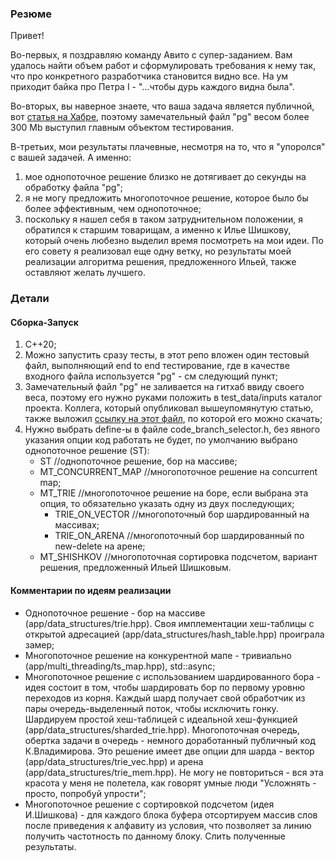 ### Резюме 
Привет! 

Во-первых, я поздравляю команду Авито с супер-заданием. Вам удалось найти объем работ и сформулировать требования к нему так, что про конкретного разработчика становится видно все. На ум приходит байка про Петра I - "...чтобы дурь каждого видна была".

Во-вторых, вы наверное знаете, что ваша задача является публичной, вот [статья на Хабре](https://habr.com/en/articles/575108/ "статья на Хабре"), поэтому замечательный файл "pg" весом более 300 Mb выступил главным объектом тестирования.

В-третьих, мои результаты плачевные, несмотря на то, что я "упоролся" с вашей задачей. А именно: 
1) мое однопоточное решение близко не дотягивает до секунды на обработку файла "pg";
2) я не могу предложить многопоточное решение, которое было бы более эффективным, чем однопоточное;
3) поскольку я нашел себя в таком затруднительном положении, я обратился к старшим товарищам, а именно к Илье Шишкову, который очень любезно выделил время посмотреть на мои идеи. По его совету я реализовал еще одну ветку, но результаты моей реализации алгоритма решения, предложенного Ильей, также оставляют желать лучшего.

### Детали
#### Сборка-Запуск
1) С++20;
2) Можно запустить сразу тесты, в этот репо вложен один тестовый файл, выполняющий end to end тестирование, где в качестве входного файла используется "pg" - см следующий пункт;
3) Замечательный файл "pg" не заливается на гитхаб ввиду своего веса, поэтому его нужно руками положить в test_data/inputs каталог проекта. Коллега, который опубликовал вышеупомянутую статью, также выложил [ссылку на этот файл](https://disk.yandex.ru/d/mOY5CrveIAOtnQ), по которой его можно скачать;
4) Нужно выбрать define-ы в файле code_branch_selector.h, без явного указания опции код работать не будет, по умолчанию выбрано однопоточное решение (ST):
   * ST //однопоточное решение, бор на массиве;
   * MT_CONCURRENT_MAP //многопоточное решение на concurrent map;
   * MT_TRIE //многопоточное решение на боре, если выбрана эта опция, то обязательно указать одну из двух последующих;
     * TRIE_ON_VECTOR //многопоточный бор шардированный на массивах;
     * TRIE_ON_ARENA //многопоточный бор шардированный по new-delete на арене;
   * MT_SHISHKOV //многопоточная сортировка подсчетом, вариант решения, предложенный Ильей Шишковым.

#### Комментарии по идеям реализации
* Однопоточное решение - бор на массиве (app/data_structures/trie.hpp). Своя имплементации хеш-таблицы с открытой адресацией (app/data_structures/hash_table.hpp) проиграла замер;
* Многопоточное решение на конкурентной мапе - тривиально (app/multi_threading/ts_map.hpp), std::async;
* Многопоточное решение с использованием шардированного бора - идея состоит в том, чтобы шардировать бор по первому уровню переходов из корня. Каждый шард получает свой обработчик из пары очередь-выделенный поток, чтобы исключить гонку. Шардируем простой хеш-таблицей с идеальной хеш-функцией (app/data_structures/sharded_trie.hpp). Многопоточная очередь, обертка задачи в очередь - немного доработанный публичный код К.Владимирова. Это решение имеет две опции для шарда - вектор (app/data_structures/trie_vec.hpp) и арена (app/data_structures/trie_mem.hpp). Не могу не повториться - вся эта красота у меня не полетела, как говорят умные люди "Усложнять - просто, попробуй упрости"; 
* Многопоточное решение с сортировкой подсчетом (идея И.Шишкова) - для каждого блока буфера отсортируем массив слов после приведения к алфавиту из условия, что позволяет за линию получить частотность по данному блоку. Слить полученные результаты.